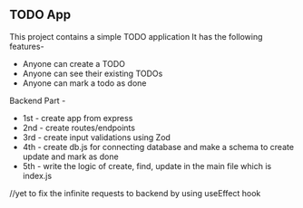 ## TODO App

This project contains a simple TODO application
It has the following features-

- Anyone can create a TODO
- Anyone can see their existing TODOs
- Anyone can mark a todo as done

Backend Part -

- 1st - create app from express
- 2nd - create routes/endpoints
- 3rd - create input validations using Zod
- 4th - create db.js for connecting database and make a schema to create update and mark as done
- 5th - write the logic of create, find, update in the main file which is index.js

//yet to fix the infinite requests to backend by using useEffect hook
